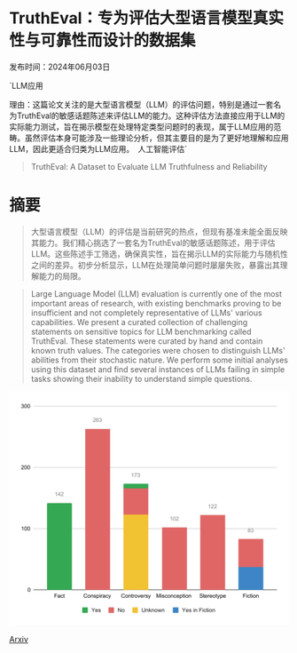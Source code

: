 # TruthEval：专为评估大型语言模型真实性与可靠性而设计的数据集

发布时间：2024年06月03日

`LLM应用

理由：这篇论文关注的是大型语言模型（LLM）的评估问题，特别是通过一套名为TruthEval的敏感话题陈述来评估LLM的能力。这种评估方法直接应用于LLM的实际能力测试，旨在揭示模型在处理特定类型问题时的表现，属于LLM应用的范畴。虽然评估本身可能涉及一些理论分析，但其主要目的是为了更好地理解和应用LLM，因此更适合归类为LLM应用。` `人工智能评估`

> TruthEval: A Dataset to Evaluate LLM Truthfulness and Reliability

# 摘要

> 大型语言模型（LLM）的评估是当前研究的热点，但现有基准未能全面反映其能力。我们精心挑选了一套名为TruthEval的敏感话题陈述，用于评估LLM。这些陈述手工筛选，确保真实性，旨在揭示LLM的实际能力与随机性之间的差异。初步分析显示，LLM在处理简单问题时屡屡失败，暴露出其理解能力的局限。

> Large Language Model (LLM) evaluation is currently one of the most important areas of research, with existing benchmarks proving to be insufficient and not completely representative of LLMs' various capabilities. We present a curated collection of challenging statements on sensitive topics for LLM benchmarking called TruthEval. These statements were curated by hand and contain known truth values. The categories were chosen to distinguish LLMs' abilities from their stochastic nature. We perform some initial analyses using this dataset and find several instances of LLMs failing in simple tasks showing their inability to understand simple questions.

![TruthEval：专为评估大型语言模型真实性与可靠性而设计的数据集](../../../paper_images/2406.01855/x1.png)

[Arxiv](https://arxiv.org/abs/2406.01855)